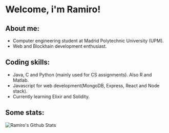 # Welcome, i'm Ramiro!

## About me:

* Computer engineering student at Madrid Polytechnic University (UPM).
* Web and Blockhain development enthusiast.

## Coding skills:

* Java, C and Python (mainly used for CS assignments). Also R and Matlab. 
* Javascript for web development(MongoDB, Express, React and Node stack).
* Currently learning Elixir and Solidity.

## Some stats:

![Ramiro's Github Stats](https://github-readme-stats.vercel.app/api?username=ramirolc02&bg_color=30,0ff1ce,904e95&title_color=fff&text_color=fff)
